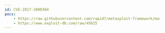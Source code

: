 ```yaml
---
id: CVE-2017-1000364
pocs:
    - https://raw.githubusercontent.com/rapid7/metasploit-framework/master/modules/exploits/solaris/local/rsh_stack_clash_priv_esc.rb
    - https://www.exploit-db.com/raw/45625
---
```

